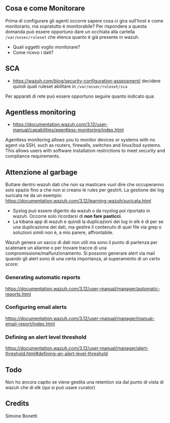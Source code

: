 Cosa e come Monitorare
----------------------

Prima di configurare gli agenti occorre sapere cosa ci gira sull'host e come monitorarlo, ma sopratutto è monitorabile?
Per rispondere a questa domanda può essere opportuno dare un occhiata alla cartella `/var/ossec/ruleset` che elenca quanto è già presente in wazuh.

- Quali oggetti voglio monitorare?
- Come ricevo i dati?

SCA
---

- https://wazuh.com/blog/security-configuration-assessment/
decidere quindi quali ruleset abilitare in `/var/ossec/ruleset/sca`

Per apparati di rete può essere opportuno seguire quanto indicato qua:

Agentless monitoring
--------------------
- https://documentation.wazuh.com/3.12/user-manual/capabilities/agentless-monitoring/index.html

Agentless monitoring allows you to monitor devices or systems with no agent via SSH, such as routers, firewalls, switches and linux/bsd systems. This allows users with software installation restrictions to meet security and compliance requirements.

Attenzione al garbage
---------------------
Buttare dentro wazuh dati che non sa masticare vuol dire che occuperanno solo spazio fino a che non si creano le rules per gestirli.
La gestione dei log suricata ne da un esempio:
https://documentation.wazuh.com/3.12/learning-wazuh/suricata.html

- Syslog può essere digerito da wazuh o da rsyslog poi riportato in wazuh. Occorre solo ricordarsi di **non fare pasticci**.
- La kibana app di wazuh e quindi la duplicazioni dei log in elk è di per se una duplicazione dei dati, ma gestire il contenuto di quei file via grep o soluzioni simili non è, a mio parere, affrontabile.


Wazuh genera un sacco di dati non utili ma sono il punto di partenza per scatenare un allarme o per trovare tracce di una compromissione/malfunzionamento. Si possono generare alert via mail quando gli alert sono di una certa importanza, al superamento di un certo score:

### Generating automatic reports
 https://documentation.wazuh.com/3.12/user-manual/manager/automatic-reports.html

### Configuring email alerts
 https://documentation.wazuh.com/3.12/user-manual/manager/manual-email-report/index.html

### Defining an alert level threshold
 https://documentation.wazuh.com/3.12/user-manual/manager/alert-threshold.html#defining-an-alert-level-threshold

Todo
----
Non ho ancora capito se viene gestita una retention sia dal punto di vista di wazuh che di elk (qui si può usare curator)


Credits
-------

Simone Bonetti